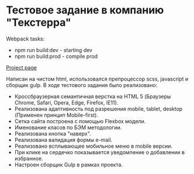 # Тестовое задание в компанию "Текстерра"

Webpack tasks:
* npm run build:dev - starting dev
* npm run build:prod - compile prod

[Project page](https://ars28fox.github.io/TexTerraTest/)

Написан на чистом html, использовался препроцессор scss, javascript и сборщик gulp.
В ходе тестового задания было реализовано:

* Кроссбраузерная семантичная верстка на HTML 5 (Браузеры Chrome, Safari, Opera, Edge, Firefox, IE11).
* Реализована адаптивность под разрешения mobile, tablet, desktop (Применен принцип Mobile-first).
* Сетка сайта построена с помощью Flexbox модели.
* Именование класов по БЭМ методологии.
* Реализована кнопка "наверх".
* Реализована валидация формы e-mail.
* Реализовано всплывающее мобильное меню в mobile версии.
* При клике на сердечко показывается уведомление о добавлении в избранное.
* Настроен сборщик Gulp в рамках проекта.
